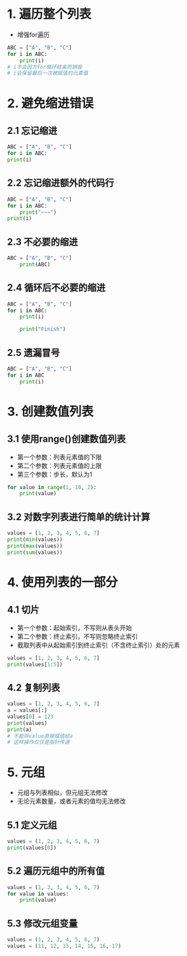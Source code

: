 # 1. 遍历整个列表

- 增强for遍历

```python
ABC = ["A", "B", "C"]
for i in ABC:
    print(i)
# i不会因为for循环结束而销毁
# i会保留最后一次被赋值的元素值
```



# 2. 避免缩进错误

## 2.1 忘记缩进

```python
ABC = ["A", "B", "C"]
for i in ABC:
print(i)
```



## 2.2 忘记缩进额外的代码行

```python
ABC = ["A", "B", "C"]
for i in ABC:
    print("~~~")
print(i)
```



## 2.3 不必要的缩进

```python
ABC = ["A", "B", "C"]
	print(ABC)
```



## 2.4 循环后不必要的缩进

```python
ABC = ["A", "B", "C"]
for i in ABC:
    print(i)

    print("Finish")
```



## 2.5 遗漏冒号

```python
ABC = ["A", "B", "C"]
for i in ABC
    print(i)
```



# 3. 创建数值列表

## 3.1 使用range()创建数值列表

- 第一个参数：列表元素值的下限
- 第二个参数：列表元素值的上限
- 第三个参数：步长，默认为1

```python
for value in range(1, 10, 2):
    print(value)
```



## 3.2 对数字列表进行简单的统计计算

```python
values = [1, 2, 3, 4, 5, 6, 7]
print(min(values))
print(max(values))
print(sum(values))
```



# 4. 使用列表的一部分

## 4.1 切片

- 第一个参数：起始索引，不写则从表头开始
- 第二个参数：终止索引，不写则忽略终止索引
- 截取列表中从起始索引到终止索引（不含终止索引）处的元素

```python
values = [1, 2, 3, 4, 5, 6, 7]
print(values[1:5])
```



## 4.2 复制列表

```python
values = [1, 2, 3, 4, 5, 6, 7]
a = values[:]
values[0] = 123
print(values)
print(a)
# 不能将value直接赋值给a
# 这样操作仅仅是指针传递
```



# 5. 元组

- 元组与列表相似，但元组无法修改
- 无论元素数量，或者元素的值均无法修改

## 5.1 定义元组

```python
values = (1, 2, 3, 4, 5, 6, 7)
print(values[0])
```



## 5.2 遍历元组中的所有值

```python
values = (1, 2, 3, 4, 5, 6, 7)
for value in values:
    print(value)
```



## 5.3 修改元组变量

```python
values = (1, 2, 3, 4, 5, 6, 7)
values = (11, 12, 13, 14, 15, 16, 17)
```

